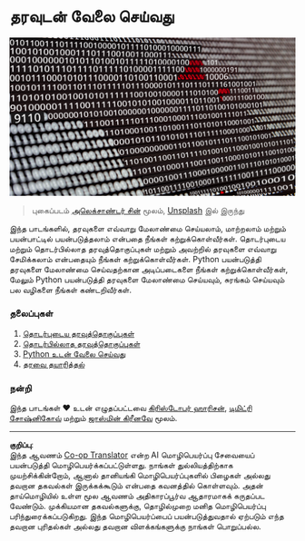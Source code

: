 <!--
CO_OP_TRANSLATOR_METADATA:
{
  "original_hash": "abc3309ab41bc5a7846f70ee1a055838",
  "translation_date": "2025-10-11T15:17:22+00:00",
  "source_file": "2-Working-With-Data/README.md",
  "language_code": "ta"
}
-->
# தரவுடன் வேலை செய்வது

![data love](../../../translated_images/data-love.a22ef29e6742c852505ada062920956d3d7604870b281a8ca7c7ac6f37381d5a.ta.jpg)
> புகைப்படம் <a href="https://unsplash.com/@swimstaralex?utm_source=unsplash&utm_medium=referral&utm_content=creditCopyText">அலெக்சாண்டர் சின்</a> மூலம், <a href="https://unsplash.com/s/photos/data?utm_source=unsplash&utm_medium=referral&utm_content=creditCopyText">Unsplash</a> இல் இருந்து

இந்த பாடங்களில், தரவுகளை எவ்வாறு மேலாண்மை செய்யலாம், மாற்றலாம் மற்றும் பயன்பாட்டில் பயன்படுத்தலாம் என்பதை நீங்கள் கற்றுக்கொள்வீர்கள். தொடர்புடைய மற்றும் தொடர்பில்லாத தரவுத்தொகுப்புகள் மற்றும் அவற்றில் தரவுகளை எவ்வாறு சேமிக்கலாம் என்பதையும் நீங்கள் கற்றுக்கொள்வீர்கள். Python பயன்படுத்தி தரவுகளை மேலாண்மை செய்வதற்கான அடிப்படைகளை நீங்கள் கற்றுக்கொள்வீர்கள், மேலும் Python பயன்படுத்தி தரவுகளை மேலாண்மை செய்யவும், சுரங்கம் செய்யவும் பல வழிகளை நீங்கள் கண்டறிவீர்கள்.

### தலைப்புகள்

1. [தொடர்புடைய தரவுத்தொகுப்புகள்](05-relational-databases/README.md)  
2. [தொடர்பில்லாத தரவுத்தொகுப்புகள்](06-non-relational/README.md)  
3. [Python உடன் வேலை செய்வது](07-python/README.md)  
4. [தரவை தயாரித்தல்](08-data-preparation/README.md)  

### நன்றி

இந்த பாடங்கள் ❤️ உடன் எழுதப்பட்டவை [கிரிஸ்டோபர் ஹாரிசன்](https://twitter.com/geektrainer), [டிமிட்ரி சோஷ்னிகோவ்](https://twitter.com/shwars) மற்றும் [ஜாஸ்மின் கிரீனவே](https://twitter.com/paladique) மூலம்.

---

**குறிப்பு**:  
இந்த ஆவணம் [Co-op Translator](https://github.com/Azure/co-op-translator) என்ற AI மொழிபெயர்ப்பு சேவையைப் பயன்படுத்தி மொழிபெயர்க்கப்பட்டுள்ளது. நாங்கள் துல்லியத்திற்காக முயற்சிக்கின்றோம், ஆனால் தானியங்கி மொழிபெயர்ப்புகளில் பிழைகள் அல்லது தவறான தகவல்கள் இருக்கக்கூடும் என்பதை கவனத்தில் கொள்ளவும். அதன் தாய்மொழியில் உள்ள மூல ஆவணம் அதிகாரப்பூர்வ ஆதாரமாகக் கருதப்பட வேண்டும். முக்கியமான தகவல்களுக்கு, தொழில்முறை மனித மொழிபெயர்ப்பு பரிந்துரைக்கப்படுகிறது. இந்த மொழிபெயர்ப்பைப் பயன்படுத்துவதால் ஏற்படும் எந்த தவறான புரிதல்கள் அல்லது தவறான விளக்கங்களுக்கு நாங்கள் பொறுப்பல்ல.
